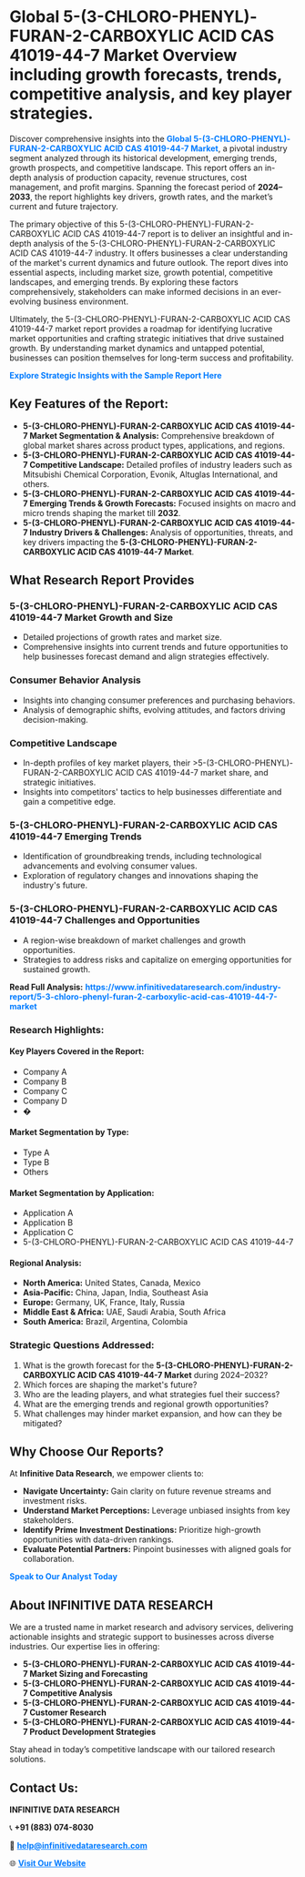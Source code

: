 <h1>Global 5-(3-CHLORO-PHENYL)-FURAN-2-CARBOXYLIC ACID CAS 41019-44-7 Market Overview including growth forecasts, trends, competitive analysis, and key player strategies.</h1>
<p>
Discover comprehensive insights into the 
<a href="https://www.infinitivedataresearch.com/industry-report/5-3-chloro-phenyl-furan-2-carboxylic-acid-cas-41019-44-7-market" rel="dofollow" style="color: #007BFF; text-decoration: none;"><strong>Global 5-(3-CHLORO-PHENYL)-FURAN-2-CARBOXYLIC ACID CAS 41019-44-7 Market</strong></a>, a pivotal industry segment analyzed through its historical development, emerging trends, growth prospects, and competitive landscape. This report offers an in-depth analysis of production capacity, revenue structures, cost management, and profit margins. Spanning the forecast period of <strong>2024–2033</strong>, the report highlights key drivers, growth rates, and the market’s current and future trajectory.
</p>
<p>
The primary objective of this 5-(3-CHLORO-PHENYL)-FURAN-2-CARBOXYLIC ACID CAS 41019-44-7 report is to deliver an insightful and in-depth analysis of the 5-(3-CHLORO-PHENYL)-FURAN-2-CARBOXYLIC ACID CAS 41019-44-7 industry. It offers businesses a clear understanding of the market's current dynamics and future outlook. The report dives into essential aspects, including market size, growth potential, competitive landscapes, and emerging trends. By exploring these factors comprehensively, stakeholders can make informed decisions in an ever-evolving business environment.
</p>
<p>
Ultimately, the 5-(3-CHLORO-PHENYL)-FURAN-2-CARBOXYLIC ACID CAS 41019-44-7 market report provides a roadmap for identifying lucrative market opportunities and crafting strategic initiatives that drive sustained growth. By understanding market dynamics and untapped potential, businesses can position themselves for long-term success and profitability.
</p>
<p>
<a href="https://www.infinitivedataresearch.com/request-sample/reportId=110902" style="color: #007BFF; text-decoration: none;"><strong>Explore Strategic Insights with the Sample Report Here</strong></a>
</p>

<h2>Key Features of the Report:</h2>
<ul>
<li><strong>5-(3-CHLORO-PHENYL)-FURAN-2-CARBOXYLIC ACID CAS 41019-44-7 Market Segmentation & Analysis:</strong> Comprehensive breakdown of global market shares across product types, applications, and regions.</li>
<li><strong>5-(3-CHLORO-PHENYL)-FURAN-2-CARBOXYLIC ACID CAS 41019-44-7 Competitive Landscape:</strong> Detailed profiles of industry leaders such as Mitsubishi Chemical Corporation, Evonik, Altuglas International, and others.</li>
<li><strong>5-(3-CHLORO-PHENYL)-FURAN-2-CARBOXYLIC ACID CAS 41019-44-7 Emerging Trends & Growth Forecasts:</strong> Focused insights on macro and micro trends shaping the market till <strong>2032</strong>.</li>
<li><strong>5-(3-CHLORO-PHENYL)-FURAN-2-CARBOXYLIC ACID CAS 41019-44-7 Industry Drivers & Challenges:</strong> Analysis of opportunities, threats, and key drivers impacting the <strong>5-(3-CHLORO-PHENYL)-FURAN-2-CARBOXYLIC ACID CAS 41019-44-7 Market</strong>.</li>
</ul>

<h2>What Research Report Provides</h2>
<h3>5-(3-CHLORO-PHENYL)-FURAN-2-CARBOXYLIC ACID CAS 41019-44-7 Market Growth and Size</h3>
<ul>
<li>Detailed projections of growth rates and market size.</li>
<li>Comprehensive insights into current trends and future opportunities to help businesses forecast demand and align strategies effectively.</li>
</ul>

<h3>Consumer Behavior Analysis</h3>
<ul>
<li>Insights into changing consumer preferences and purchasing behaviors.</li>
<li>Analysis of demographic shifts, evolving attitudes, and factors driving decision-making.</li>
</ul>

<h3>Competitive Landscape</h3>
<ul>
<li>In-depth profiles of key market players, their >5-(3-CHLORO-PHENYL)-FURAN-2-CARBOXYLIC ACID CAS 41019-44-7 market share, and strategic initiatives.</li>
<li>Insights into competitors' tactics to help businesses differentiate and gain a competitive edge.</li>
</ul>

<h3>5-(3-CHLORO-PHENYL)-FURAN-2-CARBOXYLIC ACID CAS 41019-44-7 Emerging Trends</h3>
<ul>
<li>Identification of groundbreaking trends, including technological advancements and evolving consumer values.</li>
<li>Exploration of regulatory changes and innovations shaping the industry's future.</li>
</ul>

<h3>5-(3-CHLORO-PHENYL)-FURAN-2-CARBOXYLIC ACID CAS 41019-44-7 Challenges and Opportunities</h3>
<ul>
<li>A region-wise breakdown of market challenges and growth opportunities.</li>
<li>Strategies to address risks and capitalize on emerging opportunities for sustained growth.</li>
</ul>
<p><strong>Read Full Analysis:</strong> <a href="https://www.infinitivedataresearch.com/industry-report/5-3-chloro-phenyl-furan-2-carboxylic-acid-cas-41019-44-7-market" rel="dofollow" style="color: #007BFF; text-decoration: none;"><strong>https://www.infinitivedataresearch.com/industry-report/5-3-chloro-phenyl-furan-2-carboxylic-acid-cas-41019-44-7-market</strong></a></p>
<h3>Research Highlights:</h3>
<h4>Key Players Covered in the Report:</h4>
<ul><li>Company A</li><li>Company B</li><li>Company C</li><li>Company D</li><li>�</li></ul>
<h4>Market Segmentation by Type:</h4>
<ul><li>Type A</li><li>Type B</li><li>Others</li></ul>
<h4>Market Segmentation by Application:</h4>
<ul><li>Application A</li><li>Application B</li><li>Application C</li><li>5-(3-CHLORO-PHENYL)-FURAN-2-CARBOXYLIC ACID CAS 41019-44-7</li></ul>

<h4>Regional Analysis:</h4>
<ul>
<li><strong>North America:</strong> United States, Canada, Mexico</li>
<li><strong>Asia-Pacific:</strong> China, Japan, India, Southeast Asia</li>
<li><strong>Europe:</strong> Germany, UK, France, Italy, Russia</li>
<li><strong>Middle East & Africa:</strong> UAE, Saudi Arabia, South Africa</li>
<li><strong>South America:</strong> Brazil, Argentina, Colombia</li>
</ul>

<h3>Strategic Questions Addressed:</h3>
<ol>
<li>What is the growth forecast for the <strong>5-(3-CHLORO-PHENYL)-FURAN-2-CARBOXYLIC ACID CAS 41019-44-7 Market</strong> during 2024–2032?</li>
<li>Which forces are shaping the market's future?</li>
<li>Who are the leading players, and what strategies fuel their success?</li>
<li>What are the emerging trends and regional growth opportunities?</li>
<li>What challenges may hinder market expansion, and how can they be mitigated?</li>
</ol>

<h2>Why Choose Our Reports?</h2>
<p>At <strong>Infinitive Data Research</strong>, we empower clients to:</p>
<ul>
<li><strong>Navigate Uncertainty:</strong> Gain clarity on future revenue streams and investment risks.</li>
<li><strong>Understand Market Perceptions:</strong> Leverage unbiased insights from key stakeholders.</li>
<li><strong>Identify Prime Investment Destinations:</strong> Prioritize high-growth opportunities with data-driven rankings.</li>
<li><strong>Evaluate Potential Partners:</strong> Pinpoint businesses with aligned goals for collaboration.</li>
</ul>
<p><a href="https://www.infinitivedataresearch.com/industry-report/5-3-chloro-phenyl-furan-2-carboxylic-acid-cas-41019-44-7-market" rel="dofollow" style="color: #007BFF; text-decoration: none;"><strong>Speak to Our Analyst Today</strong></a></p>

<h2>About INFINITIVE DATA RESEARCH</h2>
<p>We are a trusted name in market research and advisory services, delivering actionable insights and strategic support to businesses across diverse industries. Our expertise lies in offering:</p>
<ul>
<li><strong>5-(3-CHLORO-PHENYL)-FURAN-2-CARBOXYLIC ACID CAS 41019-44-7 Market Sizing and Forecasting</strong></li>
<li><strong>5-(3-CHLORO-PHENYL)-FURAN-2-CARBOXYLIC ACID CAS 41019-44-7 Competitive Analysis</strong></li>
<li><strong>5-(3-CHLORO-PHENYL)-FURAN-2-CARBOXYLIC ACID CAS 41019-44-7 Customer Research</strong></li>
<li><strong>5-(3-CHLORO-PHENYL)-FURAN-2-CARBOXYLIC ACID CAS 41019-44-7 Product Development Strategies</strong></li>
</ul>
<p>Stay ahead in today’s competitive landscape with our tailored research solutions.</p>

<h2>Contact Us:</h2>
<p><strong>INFINITIVE DATA RESEARCH</strong></p>
<p>📞 <strong>+91 (883) 074-8030</strong></p>
<p>📧 <strong><a href="mailto:help@infinitivedataresearch.com" style="color: #007BFF;">help@infinitivedataresearch.com</a></strong></p>
<p>🌐 <strong><a href="https://www.infinitivedataresearch.com" rel="dofollow" style="color: #007BFF;">Visit Our Website</a></strong></p>